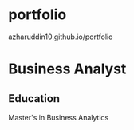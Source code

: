# portfolio
azharuddin10.github.io/portfolio

# Business Analyst

## Education
Master's in Business Analytics
